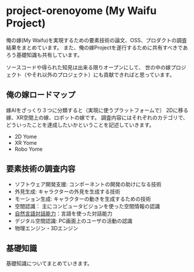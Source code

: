 # project-orenoyome (My Waifu Project)
俺の嫁(My Waifu)を実現するための要素技術の論文、OSS、プロダクトの調査結果をまとめています。
また、俺の嫁Projectを遂行するために共有すべきであろう基礎知識も共有しています。

ソースコードや得られた知見は出来る限りオープンにして、
世の中の嫁プロジェクト（やそれ以外のプロジェクト）にも貢献できればと思っています。

## 俺の嫁ロードマップ
嫁AIをざっくり３つに分類すると（実現に使うプラットフォームで）
2Dに移る嫁、XR空間上の嫁、ロボットの嫁です。
調査内容にはそれぞれのカテゴリで、どういったことを達成したいかということを記述していきます。

* 2D Yome
* XR Yome
* Robo Yome

## 要素技術の調査内容

* ソフトウェア開発支援: コンポーネントの開発の助けになる技術
* 外見生成: キャラクターの外見を生成する技術
* モーション生成: キャラクターの動きを生成するための技術
* 空間認識： 主にコンピュータビジョンを使った空間情報の認識
* [自然言語対話能力](language_understanding.md)：言語を使った対話能力
* デジタル空間認識: PC画面上のユーザの活動の認識
* 物理エンジン・3Dエンジン

## 基礎知識
基礎知識についてまとめていきます。

